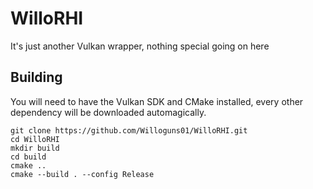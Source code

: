 # WilloRHI
It's just another Vulkan wrapper, nothing special going on here

## Building
You will need to have the Vulkan SDK and CMake installed, every other dependency will be downloaded automagically.
```
git clone https://github.com/Willoguns01/WilloRHI.git
cd WilloRHI
mkdir build
cd build
cmake ..
cmake --build . --config Release
```

